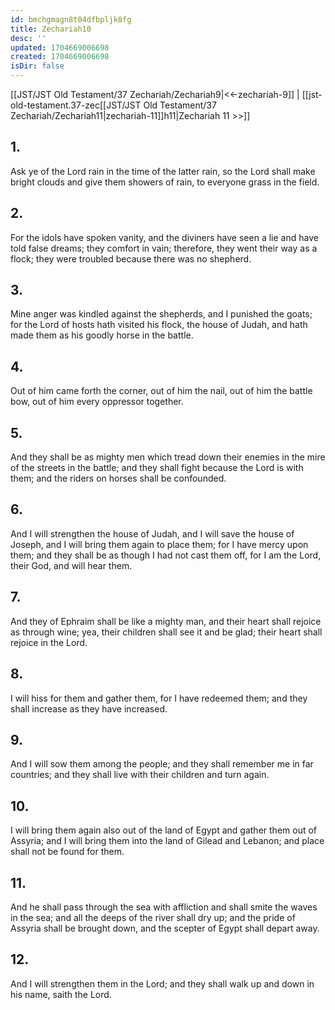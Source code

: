 ```yaml
---
id: bmchgmagn8t04dfbpljk8fg
title: Zechariah10
desc: ''
updated: 1704669006698
created: 1704669006698
isDir: false
---
```

[[JST/JST Old Testament/37 Zechariah/Zechariah9|<<-zechariah-9]] | [[jst-old-testament.37-zec[[JST/JST Old Testament/37 Zechariah/Zechariah11|zechariah-11]]h11|Zechariah 11 >>]]
## 1.
Ask ye of the Lord rain in the time of the latter rain, so the Lord shall make bright clouds and give them showers of rain, to everyone grass in the field.
## 2.
For the idols have spoken vanity, and the diviners have seen a lie and have told false dreams; they comfort in vain; therefore, they went their way as a flock; they were troubled because there was no shepherd.
## 3.
Mine anger was kindled against the shepherds, and I punished the goats; for the Lord of hosts hath visited his flock, the house of Judah, and hath made them as his goodly horse in the battle.
## 4.
Out of him came forth the corner, out of him the nail, out of him the battle bow, out of him every oppressor together.
## 5.
And they shall be as mighty men which tread down their enemies in the mire of the streets in the battle; and they shall fight because the Lord is with them; and the riders on horses shall be confounded.
## 6.
And I will strengthen the house of Judah, and I will save the house of Joseph, and I will bring them again to place them; for I have mercy upon them; and they shall be as though I had not cast them off, for I am the Lord, their God, and will hear them.
## 7.
And they of Ephraim shall be like a mighty man, and their heart shall rejoice as through wine; yea, their children shall see it and be glad; their heart shall rejoice in the Lord.
## 8.
I will hiss for them and gather them, for I have redeemed them; and they shall increase as they have increased.
## 9.
And I will sow them among the people; and they shall remember me in far countries; and they shall live with their children and turn again.
## 10.
I will bring them again also out of the land of Egypt and gather them out of Assyria; and I will bring them into the land of Gilead and Lebanon; and place shall not be found for them.
## 11.
And he shall pass through the sea with affliction and shall smite the waves in the sea; and all the deeps of the river shall dry up; and the pride of Assyria shall be brought down, and the scepter of Egypt shall depart away.
## 12.
And I will strengthen them in the Lord; and they shall walk up and down in his name, saith the Lord.

